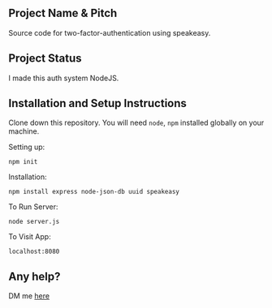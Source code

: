 ## Project Name & Pitch

Source code for two-factor-authentication using speakeasy.

## Project Status

I made this auth system NodeJS.

## Installation and Setup Instructions

Clone down this repository. You will need `node`, `npm` installed globally on your machine.

Setting up:

`npm init`

Installation:

`npm install express node-json-db uuid speakeasy`

To Run Server:

`node server.js`

To Visit App:

`localhost:8080`

## Any help?

DM me [here](https://twitter.com/ZohebKh03784087)
